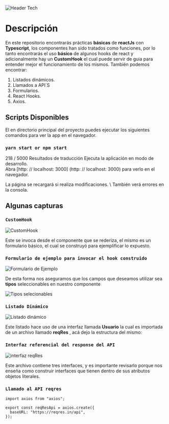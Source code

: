 ![Header Tech](https://i.ibb.co/WD232PR/image.png)

# Descripción

En este repositorio encontrarás prácticas **básicas** de **reactJs** con **Typescript**, los componentes han sido tratados como funciones, por lo tanto encontrarás el uso **básico** de algunos hooks de react y adicionalmente hay un **CustomHook** el cual puede servir de guia para entender mejor el funcionamiento de los mismos. También podemos encontrar:

1. Listados dinámicos.
2. Llamados a API`S
3. Formularios.
4. React Hooks.
5. Axios.

## Scripts Disponibles

El en directorio principal del proyecto puedes ejecutar los siguientes comandos para ver la app en el navegador.

### `yarn start or npm start`

218 / 5000
Resultados de traducción
Ejecuta la aplicación en modo de desarrollo. \
Abra [http: // localhost: 3000] (http: // localhost: 3000) para verlo en el navegador.

La página se recargará si realiza modificaciones. \ También verá errores en la consola. 

## Algunas capturas

### `CustomHook`
![CustomHook](https://i.ibb.co/BV7JK7p/image.png)

Este se invoca desde el componente que se rederiza, el mismo es un formulario básico, el cual se construyó para ejemplificar lo expuesto.

### `Formulario de ejemplo para invocar el hook construido`
![Formulario de Ejemplo](https://i.ibb.co/Dk5rVJG/image.png)

De esta forma nos aseguramos que los campos que deseamos utilizar sea **tipos** seleccionables en nuestro componente

![Tipos selecionables](https://i.ibb.co/PNqb6Pk/image.png)

### `Listado Dinámico`
![Listado dinámico](https://i.ibb.co/GV7VQQv/image.png)

Este listado hace uso de una interfaz llamada **Usuario** la cual es importada de un archivo llamado **reqRes** , acá dejo la estructura del mismo:

### `Interfaz referencial del response del API`
![interfaz reqRes](https://i.ibb.co/z4DGhgn/image.png)

Este archivo contiene tres interfaces, y es importante revisarlo porque nos enseña como construir interfaces que tienen dentro de sus atributos objetos literales.

### `Llamado al API reqres`
    import axios from "axios";

    export const reqResApi = axios.create({
      baseURL: "https://reqres.in/api",
    });

